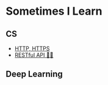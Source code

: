 # Sometimes I Learn

## CS
- [HTTP, HTTPS](https://github.com/kimkyuchul/SIL/issues/2)
- [RESTful API 😶‍🌫️](https://github.com/kimkyuchul/SIL/issues/1)

## Deep Learning

